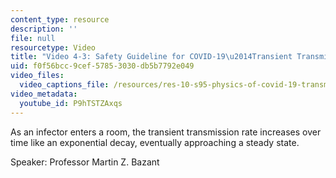 ```yaml
---
content_type: resource
description: ''
file: null
resourcetype: Video
title: "Video 4-3: Safety Guideline for COVID-19\u2014Transient Transmission Rate"
uid: f0f56bcc-9cef-5785-3030-db5b7792e049
video_files:
  video_captions_file: /resources/res-10-s95-physics-of-covid-19-transmission-fall-2020/lecture-videos/video-4-3-safety-guideline-for-covid-192014transient-transmission-rate/P9hTSTZAxqs.vtt
video_metadata:
  youtube_id: P9hTSTZAxqs
---
```


As an infector enters a room, the transient transmission rate increases over time like an exponential decay, eventually approaching a steady state.

Speaker: Professor Martin Z. Bazant